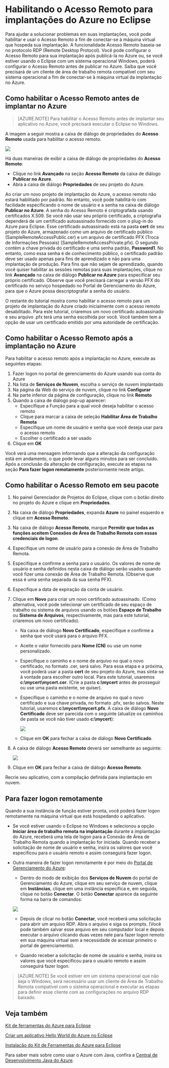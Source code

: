 <properties
    pageTitle="Habilitando o Acesso Remoto para implantações do Azure no Eclipse"
    description="Saiba como habilitar o acesso remoto para implantações do Azure usando o Kit de Ferramentas do Azure para Eclipse."
    services=""
    documentationCenter="java"
    authors="rmcmurray"
    manager="wpickett"
    editor=""/>

<tags
    ms.service="multiple"
    ms.workload="na"
    ms.tgt_pltfrm="multiple"
    ms.devlang="Java"
    ms.topic="article"
    ms.date="06/24/2016" 
    ms.author="robmcm"/>

<!-- Legacy MSDN URL = https://msdn.microsoft.com/library/azure/hh690951.aspx -->

# Habilitando o Acesso Remoto para implantações do Azure no Eclipse

Para ajudar a solucionar problemas em suas implantações, você pode habilitar e usar o Acesso Remoto a fim de conectar-se à máquina virtual que hospeda sua implantação. A funcionalidade Acesso Remoto baseia-se no protocolo RDP (Remote Desktop Protocol). Você pode configurar o Acesso Remoto para sua implantação após publicá-la no Azure ou, se você estiver usando o Eclipse com um sistema operacional Windows, poderá configurar o Acesso Remoto antes de publicar no Azure. Saiba que você precisará de um cliente de área de trabalho remota compatível com seu sistema operacional a fim de conectar-se à máquina virtual da implantação no Azure.

## Como habilitar o Acesso Remoto antes de implantar no Azure

> [AZURE.NOTE] Para habilitar o Acesso Remoto antes de implantar seu aplicativo no Azure, você precisará executar o Eclipse no Windows.

A imagem a seguir mostra a caixa de diálogo de propriedades do **Acesso Remoto** usada para habilitar o acesso remoto.

![][ic719494]

Há duas maneiras de exibir a caixa de diálogo de propriedades do **Acesso Remoto**:

* Clique no link **Avançado** na seção **Acesso Remoto** da caixa de diálogo **Publicar no Azure**.
* Abra a caixa de diálogo **Propriedades** de seu projeto do Azure.

Ao criar um novo projeto de implantação do Azure, o acesso remoto não estará habilitado por padrão. No entanto, você pode habilitá-lo com facilidade especificando o nome de usuário e a senha na caixa de diálogo **Publicar no Azure**. A senha do Acesso Remoto é criptografada usando certificados X.509. Se você não usar seu próprio certificado, a criptografia dependerá de um certificado autoassinado fornecido com o plug-in do Azure para Eclipse. Esse certificado autoassinado está na pasta **cert** de seu projeto do Azure, armazenado como um arquivo de certificado público (SampleRemoteAccessPublic.cer) e um arquivo de certificado PFX (Troca de Informações Pessoais) (SampleRemoteAccessPrivate.pfx). O segundo contém a chave privada do certificado e uma senha padrão, **Password1**. No entanto, como essa senha é de conhecimento público, o certificado padrão deve ser usado apenas para fins de aprendizado e não para uma implantação de produção. Para fins que não sejam de aprendizado, quando você quiser habilitar as sessões remotas para suas implantações, clique no link **Avançado** na caixa de diálogo **Publicar no Azure** para especificar seu próprio certificado. Observe que você precisará carregar a versão PFX do certificado no serviço hospedado no Portal de Gerenciamento do Azure, para que o Azure possa descriptografar a senha do usuário.

O restante do tutorial mostra como habilitar o acesso remoto para um projeto de implantação do Azure criado inicialmente com o acesso remoto desabilitado. Para este tutorial, criaremos um novo certificado autoassinado e seu arquivo .pfx terá uma senha escolhida por você. Você também tem a opção de usar um certificado emitido por uma autoridade de certificação.

## Como habilitar o Acesso Remoto após a implantação no Azure

Para habilitar o acesso remoto após a implantação no Azure, execute as seguintes etapas:

1. Fazer logon no portal de gerenciamento do Azure usando sua conta do Azure
1. Na lista de **Serviços de Nuvem**, escolha o serviço de nuvem implantado
1. Na página da Web do serviço de nuvem, clique no link **Configurar**
1. Na parte inferior da página de configuração, clique no link **Remoto**
1. Quando a caixa de diálogo pop-up aparecer:
    * Especifique a Função para a qual você deseja habilitar o acesso remoto
    * Clique para marcar a caixa de seleção **Habilitar Área de Trabalho Remota**
    * Especifique um nome de usuário e senha que você deseja usar para o acesso remoto
    * Escolher o certificado a ser usado
1. Clique em **OK**

Você verá uma mensagem informando que a alteração da configuração está em andamento, o que pode levar alguns minutos para ser concluído. Após a conclusão da alteração de configuração, execute as etapas na seção **Para fazer logon remotamente** posteriormente neste artigo.
	
## Como habilitar o Acesso Remoto em seu pacote

1. No painel Gerenciador de Projetos do Eclipse, clique com o botão direito no projeto do Azure e clique em **Propriedades**.

1. Na caixa de diálogo **Propriedades**, expanda **Azure** no painel esquerdo e clique em **Acesso Remoto**.

1. Na caixa de diálogo **Acesso Remoto**, marque **Permitir que todas as funções aceitem Conexões de Área de Trabalho Remota com essas credenciais de logon**.

1. Especifique um nome de usuário para a conexão de Área de Trabalho Remota.

1. Especifique e confirme a senha para o usuário. Os valores de nome de usuário e senha definidos nesta caixa de diálogo serão usados quando você fizer uma conexão de Área de Trabalho Remota. (Observe que essa é uma senha separada da sua senha PFX).

1. Especifique a data de expiração da conta de usuário.

1. Clique em **Novo** para criar um novo certificado autoassinado. (Como alternativa, você pode selecionar um certificado de seu espaço de trabalho ou sistema de arquivos usando os botões **Espaço de Trabalho** ou **Sistema de Arquivos**, respectivamente, mas para este tutorial, criaremos um novo certificado).

    * Na caixa de diálogo **Novo Certificado**, especifique e confirme a senha que você usará para o arquivo PFX.

    * Aceite o valor fornecido para **Nome (CN)** ou use um nome personalizado.

    * Especifique o caminho e o nome de arquivo no qual o novo certificado, no formato .cer, será salvo. Para essa etapa e a próxima, você poderá usar a pasta **cert** de seu projeto do Azure, mas sinta-se à vontade para escolher outro local. Para este tutorial, usaremos **c:\\mycert\\mycert.cer**. (Crie a pasta **c:\\mycert** antes de prosseguir ou use uma pasta existente, se quiser).

    * Especifique o caminho e o nome de arquivo no qual o novo certificado e sua chave privada, no formato .pfx, serão salvos. Neste tutorial, usaremos **c:\\mycert\\mycert.pfx**. A caixa de diálogo **Novo Certificado** deve ser parecida com o seguinte (atualize os caminhos de pasta se você não tiver usado **c:\\mycert**):

        ![][ic712275]

    * Clique em **OK** para fechar a caixa de diálogo **Novo Certificado**.

1. A caixa de diálogo **Acesso Remoto** deverá ser semelhante ao seguinte:</p>

    ![][ic719495]

1. Clique em **OK** para fechar a caixa de diálogo **Acesso Remoto**.
	
Recrie seu aplicativo, com a compilação definida para implantação em nuvem.

## Para fazer logon remotamente

Quando a sua instância de função estiver pronta, você poderá fazer logon remotamente na máquina virtual que está hospedando o aplicativo.

* Se você estiver usando o Eclipse no Windows e selecionou a opção **Iniciar área de trabalho remota na implantação** durante a implantação do Azure, receberá uma tela de logon para a Conexão de Área de Trabalho Remota quando a implantação for iniciada. Quando receber a solicitação de nome de usuário e senha, insira os valores que você especificou para o usuário remoto e assim conseguirá fazer logon.

* Outra maneira de fazer logon remotamente é por meio do <a href="http://go.microsoft.com/fwlink/?LinkID=512959">Portal de Gerenciamento do Azure</a>:

    * Dentro do modo de exibição dos **Serviços de Nuvem** do portal de Gerenciamento do Azure, clique em seu serviço de nuvem, clique em **Instâncias**, clique em uma instância específica e, em seguida, clique no botão **Conectar**. O botão **Conectar** aparece da seguinte forma na barra de comandos:

    ![][ic659273]  

    * Depois de clicar no botão **Conectar**, você receberá uma solicitação para abrir um arquivo RDP. Abra o arquivo e siga os prompts. (Você pode também salvar esse arquivo em seu computador local e depois executar o arquivo clicando duas vezes nele para fazer logon remoto em sua máquina virtual sem a necessidade de acessar primeiro o portal de gerenciamento).

    * Quando receber a solicitação de nome de usuário e senha, insira os valores que você especificou para o usuário remoto e assim conseguirá fazer logon.

> [AZURE.NOTE] Se você estiver em um sistema operacional que não seja o Windows, será necessário usar um cliente de Área de Trabalho Remota compatível com o sistema operacional e executar as etapas para definir esse cliente com as configurações no arquivo RDP baixado.

## Veja também

[Kit de ferramentas do Azure para Eclipse][]

[Criar um aplicativo Hello World do Azure no Eclipse][]

[Instalação do Kit de Ferramentas do Azure para Eclipse][]

Para saber mais sobre como usar o Azure com Java, confira a [Central de Desenvolvimento Java do Azure][].

<!-- URL List -->

[Central de Desenvolvimento Java do Azure]: http://go.microsoft.com/fwlink/?LinkID=699547
[Azure Management Portal]: http://go.microsoft.com/fwlink/?LinkID=512959
[Kit de ferramentas do Azure para Eclipse]: http://go.microsoft.com/fwlink/?LinkID=699529
[Criar um aplicativo Hello World do Azure no Eclipse]: http://go.microsoft.com/fwlink/?LinkID=699533
[Instalação do Kit de Ferramentas do Azure para Eclipse]: http://go.microsoft.com/fwlink/?LinkId=699546

<!-- IMG List -->

[ic712275]: ./media/azure-toolkit-for-eclipse-enabling-remote-access-for-azure-deployments/ic712275.png
[ic719495]: ./media/azure-toolkit-for-eclipse-enabling-remote-access-for-azure-deployments/ic719495.png
[ic719494]: ./media/azure-toolkit-for-eclipse-enabling-remote-access-for-azure-deployments/ic719494.png
[ic659273]: ./media/azure-toolkit-for-eclipse-enabling-remote-access-for-azure-deployments/ic659273.png

<!---HONumber=AcomDC_0629_2016-->